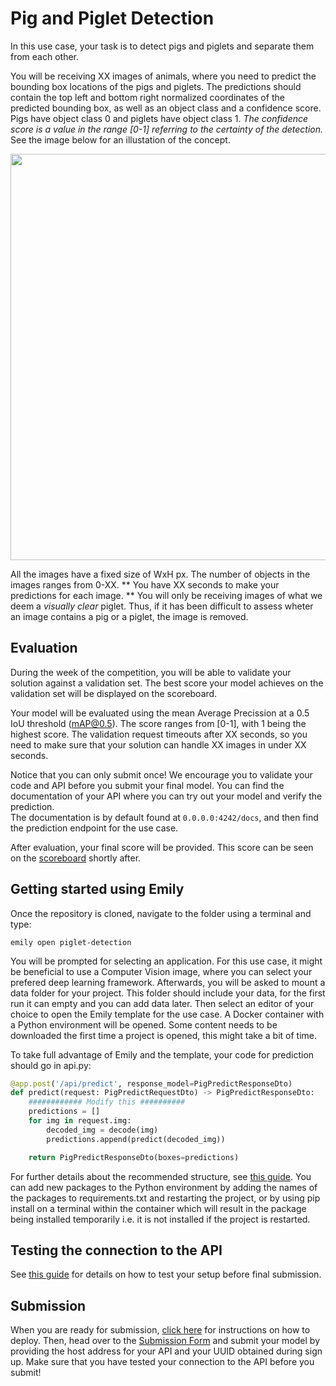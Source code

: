 # Pig and Piglet Detection
In this use case, your task is to detect pigs and piglets and separate them from each other. 

You will be receiving XX images of animals, where you need to predict the bounding box locations of the pigs and piglets. The predictions should contain the top left and bottom right normalized coordinates of the predicted bounding box, as well as an object class and a confidence score. Pigs have object class 0 and piglets have object class 1. *The confidence score is a value in the range [0-1] referring to the certainty of the detection.* See the image below for an illustation of the concept.

<p align="center">
  <img src="../pigImage.jpg" width=650>
</p>

All the images have a fixed size of WxH px. The number of objects in the images ranges from 0-XX. ** You have XX seconds to make your predictions for each image. **
You will only be receiving images of what we deem a *visually clear* piglet. Thus, if it has been difficult to assess wheter an image contains a pig or a piglet, the image is removed.

## Evaluation
During the week of the competition, you will be able to validate your solution against a validation set. The best score your model achieves on the validation set will be displayed on the scoreboard.

Your model will be evaluated using the mean Average Precission at a 0.5 IoU threshold (mAP@0.5). The score ranges from [0-1], with 1 being the highest score.
The validation request timeouts after XX seconds, so you need to make sure that your solution can handle XX images in under XX seconds.

Notice that you can only submit once! We encourage you to validate your code and API before you submit your final model. You can find the documentation of your API where you can try out your model and verify the prediction. <br>
The documentation is by default found at `0.0.0.0:4242/docs`, and then find the prediction endpoint for the use case.


After evaluation, your final score will be provided. This score can be seen on the <a href="https://cases.dmiai.dk/">scoreboard</a> shortly after.


## Getting started using Emily
Once the repository is cloned, navigate to the folder using a terminal and type:
```
emily open piglet-detection
```
You will be prompted for selecting an application. For this use case, it might be beneficial to use a Computer Vision image, where you can select your prefered deep learning framework. Afterwards, you will be asked to mount a data folder for your project. This folder should include your data, for the first run it can empty and you can add data later. Then select an editor of your choice to open the Emily template for the use case. A Docker container with a Python environment will be opened. Some content needs to be downloaded the first time a project is opened, this might take a bit of time.

To take full advantage of Emily and the template, your code for prediction should go in api.py:
```python
@app.post('/api/predict', response_model=PigPredictResponseDto)
def predict(request: PigPredictRequestDto) -> PigPredictResponseDto:
    ############ Modify this ##########
    predictions = []
    for img in request.img:
        decoded_img = decode(img)
        predictions.append(predict(decoded_img))

    return PigPredictResponseDto(boxes=predictions)
```
For further details about the recommended structure, see <a href="https://amboltio.github.io/emily-intro/emily-intro/">this guide</a>.
You can add new packages to the Python environment by adding the names of the packages to requirements.txt and restarting the project, or by using pip install on a terminal within the container which will result in the package being installed temporarily i.e. it is not installed if the project is restarted. <br>

## Testing the connection to the API
See <a href="https://amboltio.github.io/emily-intro/deploy/test/">this guide</a> for details on how to test your setup before final submission.

## Submission
When you are ready for submission, <a href="https://amboltio.github.io/emily-intro/deploy/">click here</a> for instructions on how to deploy. Then, head over to the <a href="https://cases.dmiai.dk/">Submission Form</a> and submit your model by providing the host address for your API and your UUID obtained during sign up. Make sure that you have tested your connection to the API before you submit!<br>
